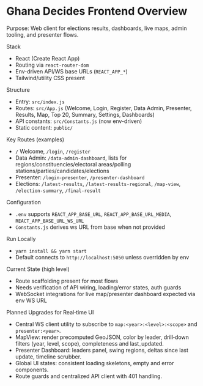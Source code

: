 # Ghana Decides Frontend Overview

Purpose: Web client for elections results, dashboards, live maps, admin tooling, and presenter flows.

Stack
- React (Create React App)
- Routing via `react-router-dom`
- Env-driven API/WS base URLs (`REACT_APP_*`)
- Tailwind/utility CSS present

Structure
- Entry: `src/index.js`
- Routes: `src/App.js` (Welcome, Login, Register, Data Admin, Presenter, Results, Map, Top 20, Summary, Settings, Dashboards)
- API constants: `src/Constants.js` (now env-driven)
- Static content: `public/`

Key Routes (examples)
- `/` Welcome, `/login`, `/register`
- Data Admin: `/data-admin-dashboard`, lists for regions/constituencies/electoral areas/polling stations/parties/candidates/elections
- Presenter: `/login-presenter`, `/presenter-dashboard`
- Elections: `/latest-results`, `/latest-results-regional`, `/map-view`, `/election-summary`, `/final-result`

Configuration
- `.env` supports `REACT_APP_BASE_URL`, `REACT_APP_BASE_URL_MEDIA`, `REACT_APP_BASE_URL_WS_URL`
- `Constants.js` derives ws URL from base when not provided

Run Locally
- `yarn install && yarn start`
- Default connects to `http://localhost:5050` unless overridden by env

Current State (high level)
- Route scaffolding present for most flows
- Needs verification of API wiring, loading/error states, auth guards
- WebSocket integrations for live map/presenter dashboard expected via env WS URL

Planned Upgrades for Real‑time UI
- Central WS client utility to subscribe to `map:<year>:<level>:<scope>` and `presenter:<year>`.
- MapView: render precomputed GeoJSON, color by leader, drill‑down filters (year, level, scope), completeness and last_updated.
- Presenter Dashboard: leaders panel, swing regions, deltas since last update, timeline scrubber.
- Global UI states: consistent loading skeletons, empty and error components.
- Route guards and centralized API client with 401 handling.
